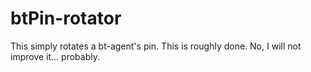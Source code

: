 # btPin-rotator

This simply rotates a bt-agent's pin. This is roughly done. No, I will not improve it... probably.
